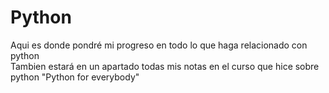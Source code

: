 # Python
 Aqui es donde pondré mi progreso en todo lo que haga relacionado con python<br>
Tambien estará en un apartado todas mis notas en el curso que hice sobre python "Python for everybody"
